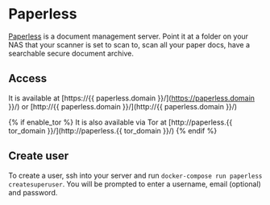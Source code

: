 # Paperless

[Paperless](https://github.com/danielquinn/paperless) is a document management server. Point it at a folder on your NAS that your scanner is set to scan to, scan all your paper docs, have a searchable secure document archive.

## Access

It is available at [https://{{ paperless.domain }}/](https://paperless.domain }}/) or [http://{{ paperless.domain }}/](http://{{ paperless.domain }}/)

{% if enable_tor %}
It is also available via Tor at [http://paperless.{{ tor_domain }}/](http://paperless.{{ tor_domain }}/)
{% endif %}

## Create user
To create a user, ssh into your server and run `docker-compose run paperless createsuperuser`. You will be prompted to enter a username, email (optional) and password.